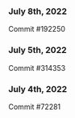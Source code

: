 ### July 8th, 2022

Commit #192250

### July 5th, 2022

Commit #314353


### July 4th, 2022

Commit #72281
